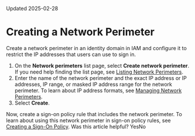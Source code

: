 Updated 2025-02-28
# Creating a Network Perimeter
Create a network perimeter in an identity domain in IAM and configure it to restrict the IP addresses that users can use to sign in.
  1. On the **Network perimeters** list page, select **Create network perimeter**. If you need help finding the list page, see [Listing Network Perimeters](https://docs.oracle.com/en-us/iaas/Content/Identity/networkperimeters/listing_network_perimeters.htm#listing_network_perimeters "Retrieve a list of network perimeters.").
  2. Enter the name of the network perimeter and the exact IP address or IP addresses, IP range, or masked IP address range for the network perimeter. To learn about IP address formats, see [Managing Network Perimeters](https://docs.oracle.com/en-us/iaas/Content/Identity/networkperimeters/overview.htm#understand-network-perimeters "Network perimeters in an identity domain in IAM restrict the IP addresses that users can use to sign in.").
  3. Select **Create**.

Now, create a sign-on policy rule that includes the network perimeter. To learn about using this network perimeter in sign-on policy rules, see [Creating a Sign-On Policy](https://docs.oracle.com/en-us/iaas/Content/Identity/signonpolicies/add-sign-policy.htm#add-sign-policy "Add a sign-on policy to an identity domain in IAM.").
Was this article helpful?
YesNo

